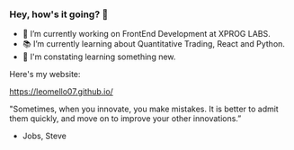 ### Hey, how's it going? 👋

- :office:  I’m currently working on FrontEnd Development at XPROG LABS.
- :books:   I’m currently learning about Quantitative Trading, React and Python.
- :8ball:   I'm constating learning something new. 

Here's my website:

https://leomello07.github.io/

"Sometimes, when you innovate, you make mistakes. It is better to admit them quickly, and move on to improve your other innovations.”
- Jobs, Steve
